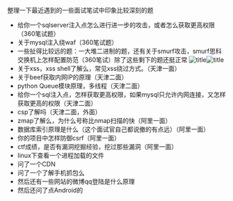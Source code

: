 整理一下最近遇到的一些面试笔试中印象比较深刻的题
- 给你一个sqlserver注入点怎么进行进一步的攻击，或者怎么获取更高权限（360笔试题）
- 关于mysql注入绕waf（360笔试题）
- 一些扯得比较远的题：一大堆二进制的题，还有关于smurf攻击，smurf思科交换机上怎样配置防范（360笔试）除了这些剩下的题还挺正常
	![title](https://i.loli.net/2019/04/29/5cc6aa44c9b6a.png)![title](https://i.loli.net/2019/04/29/5cc6aa45d75b7.png)
- 关于xss，xss shell了解么，常见xss绕过方式。（天津一面）
- 关于beef获取内网IP的原理（天津二面）
- python Queue模块原理，多线程（天津二面）
- 给你一个sql注入点，怎样获取更高权限，如果mysql只允许内网连接，又怎样获取更高的权限（天津二面）
- csp了解吗（天津二面，外面）
- zmap了解么，为什么号称比nmap扫描的快（阿里一面）
- 数据库索引原理是什么（这个面试官自己都说撤的有点远）（阿里一面）
- 你的项目中怎样防御csrf（阿里一面）
- ctf成绩，是否有漏洞挖掘经验，挖过那些漏洞（阿里一面）
- linux下查看一个进程加载的文件
- 问了一个CDN
- 问了一个了解手机抓包么
- 然后还有一些网站的微博qq登陆是什么原理
- 然后还问了点Android的